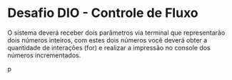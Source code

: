 # Desafio DIO - Controle de Fluxo

<p>O sistema deverá receber dois parâmetros via terminal que representarão dois números inteiros, com estes dois números você deverá obter a quantidade de interações (for) e realizar a impressão no console dos números incrementados.</p>p
